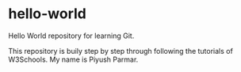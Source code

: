 # hello-world
Hello World repository for learning Git.

This repository is buily step by step through following the tutorials of W3Schools.
My name is Piyush Parmar.
